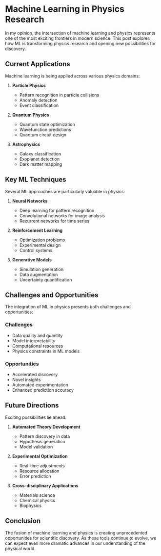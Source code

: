 # Machine Learning in Physics Research

In my opinion, the intersection of machine learning and physics represents one of the most exciting frontiers in modern science. This post explores how ML is transforming physics research and opening new possibilities for discovery.

## Current Applications

Machine learning is being applied across various physics domains:

1. **Particle Physics**
   - Pattern recognition in particle collisions
   - Anomaly detection
   - Event classification

2. **Quantum Physics**
   - Quantum state optimization
   - Wavefunction predictions
   - Quantum circuit design

3. **Astrophysics**
   - Galaxy classification
   - Exoplanet detection
   - Dark matter mapping

## Key ML Techniques

Several ML approaches are particularly valuable in physics:

1. **Neural Networks**
   - Deep learning for pattern recognition
   - Convolutional networks for image analysis
   - Recurrent networks for time series

2. **Reinforcement Learning**
   - Optimization problems
   - Experimental design
   - Control systems

3. **Generative Models**
   - Simulation generation
   - Data augmentation
   - Uncertainty quantification

## Challenges and Opportunities

The integration of ML in physics presents both challenges and opportunities:

### Challenges
- Data quality and quantity
- Model interpretability
- Computational resources
- Physics constraints in ML models

### Opportunities
- Accelerated discovery
- Novel insights
- Automated experimentation
- Enhanced prediction accuracy

## Future Directions

Exciting possibilities lie ahead:

1. **Automated Theory Development**
   - Pattern discovery in data
   - Hypothesis generation
   - Model validation

2. **Experimental Optimization**
   - Real-time adjustments
   - Resource allocation
   - Error prediction

3. **Cross-disciplinary Applications**
   - Materials science
   - Chemical physics
   - Biophysics

## Conclusion

The fusion of machine learning and physics is creating unprecedented opportunities for scientific discovery. As these tools continue to evolve, we can expect even more dramatic advances in our understanding of the physical world. 
